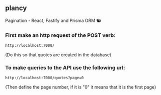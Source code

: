 ## plancy
Pagination - React, Fastify and Prisma ORM 🐿

### First make an http request of the POST verb:

```
http://localhost:7000/
```

(Do this so that quotes are created in the database)

### To make queries to the API use the following url:

```
http://localhost:7000/quotes?page=0
```

(Then define the page number, if it is "0" it means that it is the first page)
